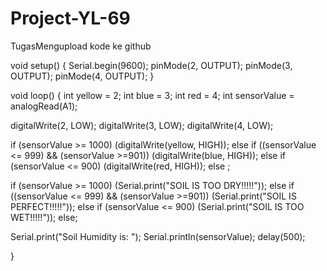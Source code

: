 # Project-YL-69
TugasMengupload kode ke github

void setup() {
  Serial.begin(9600);
  pinMode(2, OUTPUT);
  pinMode(3, OUTPUT);
  pinMode(4, OUTPUT);
}

void loop() {
  int yellow = 2;
  int blue = 3;
  int red = 4;
  int sensorValue = analogRead(A1);

  digitalWrite(2, LOW);
  digitalWrite(3, LOW);
  digitalWrite(4, LOW);
  
  if (sensorValue >= 1000) (digitalWrite(yellow, HIGH));
  else if ((sensorValue <= 999) && (sensorValue >=901)) (digitalWrite(blue, HIGH));
  else if (sensorValue <= 900) (digitalWrite(red, HIGH));
  else ;

  if (sensorValue >= 1000) (Serial.print("SOIL IS TOO DRY!!!!!"));
  else if ((sensorValue <= 999) && (sensorValue >=901)) (Serial.print("SOIL IS PERFECT!!!!!"));
  else if (sensorValue <= 900) (Serial.print("SOIL IS TOO WET!!!!!"));
  else;
  
  Serial.print("Soil Humidity is: ");
  Serial.println(sensorValue);
  delay(500);



}
